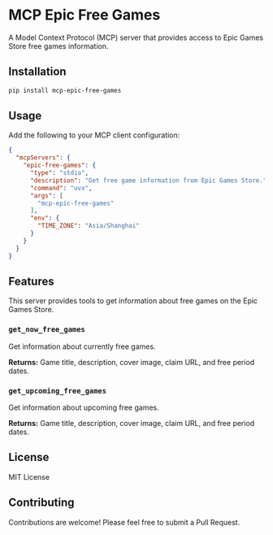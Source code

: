 # MCP Epic Free Games

A Model Context Protocol (MCP) server that provides access to Epic Games Store free games information.

## Installation

```bash
pip install mcp-epic-free-games
```

## Usage

Add the following to your MCP client configuration:

```json
{
  "mcpServers": {
    "epic-free-games": {
      "type": "stdio",
      "description": "Get free game information from Epic Games Store.",
      "command": "uvx",
      "args": [
        "mcp-epic-free-games"
      ],
      "env": {
        "TIME_ZONE": "Asia/Shanghai"
      }
    }
  }
}
```

## Features

This server provides tools to get information about free games on the Epic Games Store.

### `get_now_free_games`

Get information about currently free games.

**Returns:** Game title, description, cover image, claim URL, and free period dates.

### `get_upcoming_free_games`

Get information about upcoming free games.

**Returns:** Game title, description, cover image, claim URL, and free period dates.

## License

MIT License

## Contributing

Contributions are welcome! Please feel free to submit a Pull Request.